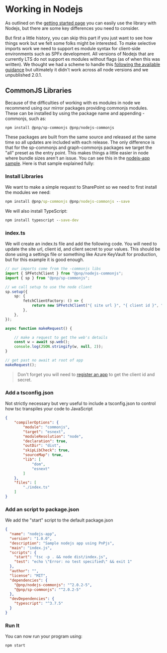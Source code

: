 # Working in Nodejs

As outlined on the [getting started page](./getting-started.md#connect-to-sharepoint-from-node) you can easily use the library with Nodejs, but there are some key differences you need to consider.

But first a little history, you can skip this part if you just want to see how things work but we felt some folks might be interested. To make selective imports work we need to support es module syntax for client-side environments such as SPFx development. All versions of Nodejs that are currently LTS do not support es modules without flags (as of when this was written). We thought we had a scheme to handle this [following the available guidance](https://nodejs.org/docs/latest-v12.x/api/esm.html#esm_enabling) but ultimately it didn't work across all node versions and we unpublished 2.0.1.

## CommonJS Libraries

Because of the difficulties of working with es modules in node we recommend using our mirror packages providing commonjs modules. These can be installed by using the package name and appending -commonjs, such as:

```CMD
npm install @pnp/sp-commonjs @pnp/nodejs-commonjs
```

These packages are built from the same source and released at the same time so all updates are included with each release. The only difference is that for the sp-commonjs and graph-commonjs packages we target the "all" preset as the entry point. This makes things a little easier in node where bundle sizes aren't an issue. You can see this in the [nodejs-app sample](https://github.com/pnp/pnpjs/tree/version-2/samples/nodejs-app). Here is that sample explained fully:

### Install Libraries

We want to make a simple request to SharePoint so we need to first install the modules we need:

```cmd
npm install @pnp/sp-commonjs @pnp/nodejs-commonjs --save
```

We will also install TypeScript:

```cmd
npm install typescript --save-dev
```

### index.ts

We will create an index.ts file and add the following code. You will need to update the site url, client id, and client secret to your values. This should be done using a settings file or something like Azure KeyVault for production, but for this example it is good enough.

```TypeScript
// our imports come from the -commonjs libs
import { SPFetchClient } from "@pnp/nodejs-commonjs";
import { sp } from "@pnp/sp-commonjs";

// we call setup to use the node client
sp.setup({
    sp: {
        fetchClientFactory: () => {
            return new SPFetchClient("{ site url }", "{ client id }", "{ client secret }");
        },
    },
});

async function makeRequest() {

    // make a request to get the web's details
    const w = await sp.web();
    console.log(JSON.stringify(w, null, 2));
}

// get past no await at root of app
makeRequest();
```

> Don't forget you will need to [register an app](https://pnp.github.io/pnpjs/authentication/sp-app-registration/) to get the client id and secret.

### Add a tsconfig.json

Not strictly necessary but very useful to include a tsconfig.json to control how tsc transpiles your code to JavaScript

```JSON
{
    "compilerOptions": {
        "module": "commonjs",
        "target": "esnext",
        "moduleResolution": "node",
        "declaration": true,
        "outDir": "dist",
        "skipLibCheck": true,
        "sourceMap": true,
        "lib": [
            "dom",
            "esnext"
        ]
    },
    "files": [
        "./index.ts"
    ]
}
```

### Add an script to package.json

We add the "start" script to the default package.json

```JSON
{
  "name": "nodejs-app",
  "version": "1.0.0",
  "description": "Sample nodejs app using PnPjs",
  "main": "index.js",
  "scripts": {
    "start": "tsc -p . && node dist/index.js",
    "test": "echo \"Error: no test specified\" && exit 1"
  },
  "author": "",
  "license": "MIT",
  "dependencies": {
    "@pnp/nodejs-commonjs": "^2.0.2-5",
    "@pnp/sp-commonjs": "^2.0.2-5"
  },
  "devDependencies": {
    "typescript": "^3.7.5"
  }
}
```

### Run It

You can now run your program using:

```cmd
npm start
```
